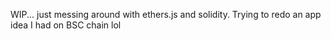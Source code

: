 WIP... just messing around with ethers.js and solidity. Trying to redo an app idea I had on BSC chain lol
